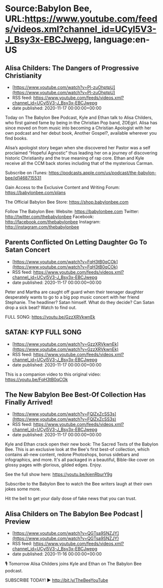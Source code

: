 # Source:Babylon Bee, URL:https://www.youtube.com/feeds/videos.xml?channel_id=UCyl5V3-J_Bsy3x-EBCJwepg, language:en-US

## Alisa Childers: The Dangers of Progressive Christianity
 - [https://www.youtube.com/watch?v=PI-zuOhptpU](https://www.youtube.com/watch?v=PI-zuOhptpU)
 - RSS feed: https://www.youtube.com/feeds/videos.xml?channel_id=UCyl5V3-J_Bsy3x-EBCJwepg
 - date published: 2020-11-17 00:00:00+00:00

Today on The Babylon Bee Podcast, Kyle and Ethan talk to Alisa Childers, who first gained fame by being in the Christian Pop band, ZOEgirl. Alisa has since moved on from music into becoming a Christian Apologist with her own podcast and her debut book, Another Gospel?, available wherever you find books. 

Alisa’s apologist story began when she discovered her Pastor was a self proclaimed “Hopeful Agnostic” thus leading her on a journey of discovering historic Christianity and the true meaning of rap core. Ethan and Kyle receive all the CCM back stories including that of the mysterious Carman. 

Subscribe on iTunes: https://podcasts.apple.com/us/podcast/the-babylon-bee/id1468715531

Gain Access to the Exclusive Content and Writing Forum: https://babylonbee.com/plans

The Official Babylon Bee Store: https://shop.babylonbee.com

Follow The Babylon Bee:
Website: https://babylonbee.com
Twitter: http://twitter.com/thebabylonbee
Facebook: http://facebook.com/thebabylonbee
Instagram: http://instagram.com/thebabylonbee

## Parents Conflicted On Letting Daughter Go To Satan Concert
 - [https://www.youtube.com/watch?v=FqH3tB0qCOk](https://www.youtube.com/watch?v=FqH3tB0qCOk)
 - RSS feed: https://www.youtube.com/feeds/videos.xml?channel_id=UCyl5V3-J_Bsy3x-EBCJwepg
 - date published: 2020-11-17 00:00:00+00:00

Peter and Martha are caught off guard when their teenager daughter desperately wants to go to a big pop music concert with her friend Stephanie. The headliner? Satan himself. What do they decide? Can Satan drop a sick beat? Watch to find out.

FULL SONG: https://youtu.be/GzzXRVkwnEk

## SATAN: KYP FULL SONG
 - [https://www.youtube.com/watch?v=GzzXRVkwnEk](https://www.youtube.com/watch?v=GzzXRVkwnEk)
 - RSS feed: https://www.youtube.com/feeds/videos.xml?channel_id=UCyl5V3-J_Bsy3x-EBCJwepg
 - date published: 2020-11-17 00:00:00+00:00

This is a companion video to this original video: https://youtu.be/FqH3tB0qCOk

## The New Babylon Bee Best-Of Collection Has Finally Arrived!
 - [https://www.youtube.com/watch?v=FQlZxZcSS3s](https://www.youtube.com/watch?v=FQlZxZcSS3s)
 - RSS feed: https://www.youtube.com/feeds/videos.xml?channel_id=UCyl5V3-J_Bsy3x-EBCJwepg
 - date published: 2020-11-17 00:00:00+00:00

Kyle and Ethan crack open their new book: The Sacred Texts of the Babylon Bee. This is an exclusive look at the Bee's first best-of collection, which contains all-new content, redone Photoshops, bonus sidebars and infographics, and more. It's all packaged in a beautiful, Bible-like cover on glossy pages with glorious, gilded edges. Enjoy.

See the full show here:
https://youtu.be/kienRburY9g

Subscribe to the Babylon Bee to watch the Bee writers laugh at their own jokes some more.

Hit the bell to get your daily dose of fake news that you can trust.

## Alisa Childers on The Babylon Bee Podcast | Preview
 - [https://www.youtube.com/watch?v=QGTsa9SNZJY](https://www.youtube.com/watch?v=QGTsa9SNZJY)
 - RSS feed: https://www.youtube.com/feeds/videos.xml?channel_id=UCyl5V3-J_Bsy3x-EBCJwepg
 - date published: 2020-11-16 00:00:00+00:00

🎙 Tomorrow Alisa Childers joins Kyle and Ethan on The Babylon Bee podcast.

SUBSCRIBE TODAY! ▶️ http://bit.ly/TheBeeYouTube


